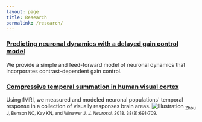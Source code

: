 ```yaml
---
layout: page
title: Research
permalink: /research/
---
```


### [Predicting neuronal dynamics with a delayed gain control model](https://www.ncbi.nlm.nih.gov/pmc/articles/PMC6892546/pdf/pcbi.1007484.pdf) ### 

We provide a simple and feed-forward model of neuronal dynamics that incorporates contrast-dependent gain control.

### [Compressive temporal summation in human visual cortex](https://www.jneurosci.org/content/jneuro/38/3/691.full.pdf) ### 

Using fMRI, we measured and modeled neuronal populations' temporal response in a collection of visually responses brain areas.
![Illustration]({{site.baseurl}}/images/research/TRF_figure.jpg)
<sub>Zhou J, Benson NC, Kay KN, and Winawer J. *J. Neurosci.* 2018. 38(3):691-709.</sub>

